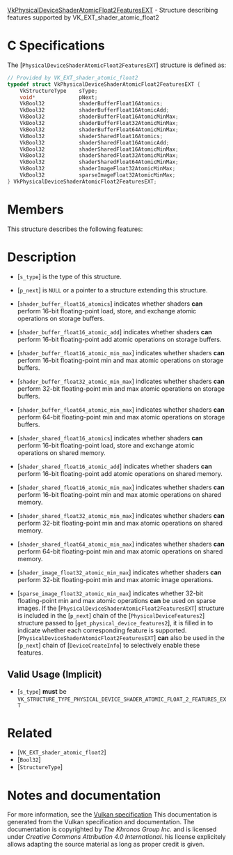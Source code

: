 [VkPhysicalDeviceShaderAtomicFloat2FeaturesEXT](https://www.khronos.org/registry/vulkan/specs/1.3-extensions/man/html/VkPhysicalDeviceShaderAtomicFloat2FeaturesEXT.html) - Structure describing features supported by VK_EXT_shader_atomic_float2

# C Specifications
The [`PhysicalDeviceShaderAtomicFloat2FeaturesEXT`] structure is defined
as:
```c
// Provided by VK_EXT_shader_atomic_float2
typedef struct VkPhysicalDeviceShaderAtomicFloat2FeaturesEXT {
    VkStructureType    sType;
    void*              pNext;
    VkBool32           shaderBufferFloat16Atomics;
    VkBool32           shaderBufferFloat16AtomicAdd;
    VkBool32           shaderBufferFloat16AtomicMinMax;
    VkBool32           shaderBufferFloat32AtomicMinMax;
    VkBool32           shaderBufferFloat64AtomicMinMax;
    VkBool32           shaderSharedFloat16Atomics;
    VkBool32           shaderSharedFloat16AtomicAdd;
    VkBool32           shaderSharedFloat16AtomicMinMax;
    VkBool32           shaderSharedFloat32AtomicMinMax;
    VkBool32           shaderSharedFloat64AtomicMinMax;
    VkBool32           shaderImageFloat32AtomicMinMax;
    VkBool32           sparseImageFloat32AtomicMinMax;
} VkPhysicalDeviceShaderAtomicFloat2FeaturesEXT;
```

# Members
This structure describes the following features:

# Description
- [`s_type`] is the type of this structure.
- [`p_next`] is `NULL` or a pointer to a structure extending this structure.

- [`shader_buffer_float16_atomics`] indicates whether shaders  **can**  perform 16-bit floating-point load, store, and exchange atomic operations on storage buffers.
- [`shader_buffer_float16_atomic_add`] indicates whether shaders  **can**  perform 16-bit floating-point add atomic operations on storage buffers.
- [`shader_buffer_float16_atomic_min_max`] indicates whether shaders  **can**  perform 16-bit floating-point min and max atomic operations on storage buffers.
- [`shader_buffer_float32_atomic_min_max`] indicates whether shaders  **can**  perform 32-bit floating-point min and max atomic operations on storage buffers.
- [`shader_buffer_float64_atomic_min_max`] indicates whether shaders  **can**  perform 64-bit floating-point min and max atomic operations on storage buffers.
- [`shader_shared_float16_atomics`] indicates whether shaders  **can**  perform 16-bit floating-point load, store and exchange atomic operations on shared memory.
- [`shader_shared_float16_atomic_add`] indicates whether shaders  **can**  perform 16-bit floating-point add atomic operations on shared memory.
- [`shader_shared_float16_atomic_min_max`] indicates whether shaders  **can**  perform 16-bit floating-point min and max atomic operations on shared memory.
- [`shader_shared_float32_atomic_min_max`] indicates whether shaders  **can**  perform 32-bit floating-point min and max atomic operations on shared memory.
- [`shader_shared_float64_atomic_min_max`] indicates whether shaders  **can**  perform 64-bit floating-point min and max atomic operations on shared memory.
- [`shader_image_float32_atomic_min_max`] indicates whether shaders  **can**  perform 32-bit floating-point min and max atomic image operations.
- [`sparse_image_float32_atomic_min_max`] indicates whether 32-bit floating-point min and max atomic operations  **can**  be used on sparse images.
If the [`PhysicalDeviceShaderAtomicFloat2FeaturesEXT`] structure is included in the [`p_next`] chain of the
[`PhysicalDeviceFeatures2`] structure passed to
[`get_physical_device_features2`], it is filled in to indicate whether each
corresponding feature is supported.
[`PhysicalDeviceShaderAtomicFloat2FeaturesEXT`] **can**  also be used in the [`p_next`] chain of
[`DeviceCreateInfo`] to selectively enable these features.
## Valid Usage (Implicit)
-  [`s_type`] **must**  be `VK_STRUCTURE_TYPE_PHYSICAL_DEVICE_SHADER_ATOMIC_FLOAT_2_FEATURES_EXT`

# Related
- [`VK_EXT_shader_atomic_float2`]
- [`Bool32`]
- [`StructureType`]

# Notes and documentation
For more information, see the [Vulkan specification](https://www.khronos.org/registry/vulkan/specs/1.3-extensions/html/vkspec.html)
This documentation is generated from the Vulkan specification and documentation.
The documentation is copyrighted by *The Khronos Group Inc.* and is licensed under *Creative Commons Attribution 4.0 International*.
his license explicitely allows adapting the source material as long as proper credit is given.
        